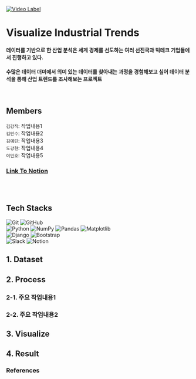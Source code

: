 [![Video Label](https://i.imgur.com/bTecrQQ.png)](https://www.youtube.com/watch?v=MaGWS-VnWwc)
# Visualize Industrial Trends



#### 데이터를 기반으로 한 산업 분석은 세계 경제를 선도하는 여러 선진국과 빅테크 기업들에서 진행하고 있다.
#### 수많은 데이터 더미에서 의미 있는 데이터를 찾아내는 과정을 경험해보고 싶어 데이터 분석을 통해 산업 트렌드를 조사해보는 프로젝트  
   
<br>

## Members
`김강직`: 작업내용1    
`김민수`: 작업내용2    
`김예린`: 작업내용3   
`도강현`: 작업내용4   
`이민호`: 작업내용5   
### [Link To Notion](https://abaft-show-e8c.notion.site/QWERT-734f03d237f642178835d563cde57b41)   
<br>
<br>

## Tech Stacks

![Git](https://img.shields.io/badge/git-%23F05033.svg?style=for-the-badge&logo=git&logoColor=white)
![GitHub](https://img.shields.io/badge/github-%23121011.svg?style=for-the-badge&logo=github&logoColor=white)   
![Python](https://img.shields.io/badge/python-3670A0?style=for-the-badge&logo=python&logoColor=ffdd54)
![NumPy](https://img.shields.io/badge/numpy-%23013243.svg?style=for-the-badge&logo=numpy&logoColor=white)
![Pandas](https://img.shields.io/badge/pandas-%23150458.svg?style=for-the-badge&logo=pandas&logoColor=white)
![Matplotlib](https://img.shields.io/badge/Matplotlib-%23ffffff.svg?style=for-the-badge&logo=Matplotlib&logoColor=black)   
![Django](https://img.shields.io/badge/django-%23092E20.svg?style=for-the-badge&logo=django&logoColor=white)
![Bootstrap](https://img.shields.io/badge/bootstrap-%23563D7C.svg?style=for-the-badge&logo=bootstrap&logoColor=white)   
![Slack](https://img.shields.io/badge/Slack-4A154B?style=for-the-badge&logo=slack&logoColor=white)
![Notion](https://img.shields.io/badge/Notion-%23000000.svg?style=for-the-badge&logo=notion&logoColor=white)

## 1. Dataset
## 2. Process
### 2-1. 주요 작업내용1
### 2-2. 주요 작업내용2
## 3. Visualize
## 4. Result
### References